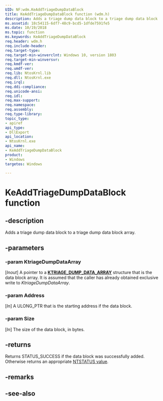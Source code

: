```yaml
---
UID: NF:wdm.KeAddTriageDumpDataBlock
title: KeAddTriageDumpDataBlock function (wdm.h)
description: Adds a triage dump data block to a triage dump data block array.
ms.assetid: 18c54115-6df7-48c9-bcd5-1dfde7591fe5
ms.date: 10/19/2018
ms.topic: function
ms.keywords: KeAddTriageDumpDataBlock
req.header: wdm.h
req.include-header:
req.target-type:
req.target-min-winverclnt: Windows 10, version 1803
req.target-min-winversvr:
req.kmdf-ver:
req.umdf-ver:
req.lib: NtosKrnl.lib
req.dll: NtosKrnl.exe
req.irql: 
req.ddi-compliance:
req.unicode-ansi:
req.idl:
req.max-support:
req.namespace:
req.assembly:
req.type-library: 
topic_type: 
- apiref
api_type: 
- DllExport
api_location:
- NtosKrnl.exe
api_name: 
- KeAddTriageDumpDataBlock
product:
- Windows
targetos: Windows

---
```


# KeAddTriageDumpDataBlock function


## -description

Adds a triage dump data block to a triage dump data block array.

## -parameters

### -param KtriageDumpDataArray
[_Inout_] A pointer to a [**KTRIAGE_DUMP_DATA_ARRAY**](ns-wdm-_ktriage_dump_data_array.md) structure that is the data block array. It is assumed that the caller has already obtained exclusive write to _KtriageDumpDataArray_.

### -param Address
 [_In_] A ULONG_PTR that is the starting address if the data block.

### -param Size
[_In_] The size of the data block, in bytes.

## -returns
Returns STATUS_SUCCESS if the data block was successfully added. Otherwise returns an appropriate [NTSTATUS value](https://docs.microsoft.com/windows-hardware/drivers/kernel/ntstatus-values). 

## -remarks

## -see-also
